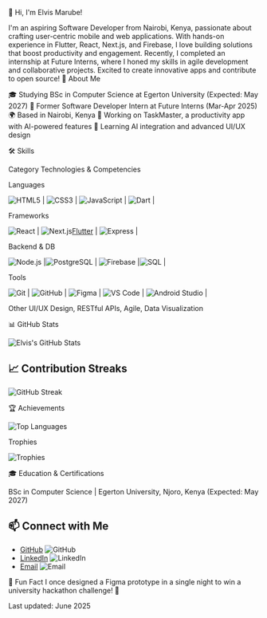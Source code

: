 👋 Hi, I'm Elvis Marube!

I'm an aspiring Software Developer from Nairobi, Kenya, passionate about crafting user-centric mobile and web applications. With hands-on experience in Flutter, React, Next.js, and Firebase, I love building solutions that boost productivity and engagement. Recently, I completed an internship at Future Interns, where I honed my skills in agile development and collaborative projects. Excited to create innovative apps and contribute to open source!
🌟 About Me

🎓 Studying BSc in Computer Science at Egerton University (Expected: May 2027)
💼 Former Software Developer Intern at Future Interns (Mar-Apr 2025)
🌍 Based in Nairobi, Kenya
🔭 Working on TaskMaster, a productivity app with AI-powered features
🌱 Learning AI integration and advanced UI/UX design

🛠️ Skills


Category
Technologies & Competencies



Languages

![HTML5](https://img.shields.io/badge/-HTML5-E34F26?logo=html5&logoColor=white) | ![CSS3](https://img.shields.io/badge/-CSS3-1572B6?logo=css3&logoColor=white) |  ![JavaScript](https://img.shields.io/badge/-JavaScript-F7DF1E?logo=javascript&logoColor=black) | ![Dart](https://img.shields.io/badge/-Dart-0175C2?logo=dart&logoColor=white) |



Frameworks

 ![React](https://img.shields.io/badge/-React-61DAFB?logo=react&logoColor=black) |  ![Next.js](https://img.shields.io/badge/-Next.js-000000?logo=next.js&logoColor=white)[Flutter](https://img.shields.io/badge/-Flutter-02569B?logo=flutter&logoColor=white) | ![Express](https://img.shields.io/badge/-Express-000000?logo=express&logoColor=white) |


Backend & DB

 ![Node.js](https://img.shields.io/badge/-Node.js-339933?logo=node.js&logoColor=white) |![PostgreSQL](https://img.shields.io/badge/-PostgreSQL-4169E1?logo=postgresql&logoColor=white) |  ![Firebase](https://img.shields.io/badge/-Firebase-FFCA28?logo=firebase&logoColor=black) |![SQL](https://img.shields.io/badge/-SQL-4479A1?logo=postgresql&logoColor=white) |

Tools

 ![Git](https://img.shields.io/badge/-Git-F05032?logo=git&logoColor=white) | ![GitHub](https://img.shields.io/badge/-GitHub-181717?logo=github&logoColor=white) |  ![Figma](https://img.shields.io/badge/-Figma-F24E1E?logo=figma&logoColor=white) | ![VS Code](https://img.shields.io/badge/-VS%20Code-007ACC?logo=visual-studio-code&logoColor=white) |  ![Android Studio](https://img.shields.io/badge/-Android%20Studio-3DDC84?logo=android-studio&logoColor=white) |


Other
UI/UX Design, RESTful APIs, Agile, Data Visualization



📊 GitHub Stats

![Elvis's GitHub Stats](https://github-readme-stats.vercel.app/api?username=marube2005&show_icons=true&theme=radical)

## 📈 Contribution Streaks


![GitHub Streak](https://streak-stats.demolab.com/?user=marube2005&theme=radical)

🏆 Achievements

![Top Languages](https://github-readme-stats.vercel.app/api/top-langs/?username=marube2005&layout=compact&theme=radical)

Trophies

![Trophies](https://github-profile-trophy.vercel.app/?username=marube2005&theme=onedark)


🎓 Education & Certifications

BSc in Computer Science | Egerton University, Njoro, Kenya (Expected: May 2027)





## 📫 Connect with Me
- [GitHub](https://github.com/marube2005) ![GitHub](https://img.shields.io/badge/-GitHub-181717?logo=github&logoColor=white)
- [LinkedIn](https://linkedin.com/in/elvis-marube-499bbb299) ![LinkedIn](https://img.shields.io/badge/-LinkedIn-0A66C2?logo=linkedin&logoColor=white)
- [Email](mailto:emarube89@gmail.com) ![Email](https://img.shields.io/badge/-Email-D14836?logo=gmail&logoColor=white)

🎉 Fun Fact
I once designed a Figma prototype in a single night to win a university hackathon challenge! 🚀

Last updated: June 2025
